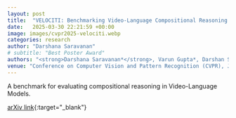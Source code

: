 ```yaml
---
layout: post
title:  "VELOCITI: Benchmarking Video-Language Compositional Reasoning with Strict Entailment"
date:   2025-03-30 22:21:59 +00:00
image: images/cvpr2025-velociti.webp
categories: research
author: "Darshana Saravanan"
# subtitle: "Best Poster Award"
authors: "<strong>Darshana Saravanan*</strong>, Varun Gupta*, Darshan Singh*, Zeeshan Khan, Vineet Gandhi, Makarand Tapaswi"
venue: "Conference on Computer Vision and Pattern Recognition (CVPR), Jun 2025"
---
```


A benchmark for evaluating compositional reasoning in Video-Language Models. 

[arXiv link](https://arxiv.org/abs/2406.10889){:target="_blank"}
